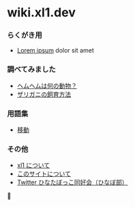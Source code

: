# wiki.xl1.dev

### らくがき用
- [Lorem ipsum](lorem-ipsum) dolor sit amet

### 調べてみました
- [ヘムヘムは何の動物？](ヘムヘムは何の動物？)
- [ザリガニの飼育方法](ザリガニの飼育方法)

### 用語集
- [移動](移動)

### その他
- [xl1 について](xl1)
- [このサイトについて](about)
- [Twitter ひなたぼっこ同好会（ひなぼ部）](ひなぼ部)

🐾
